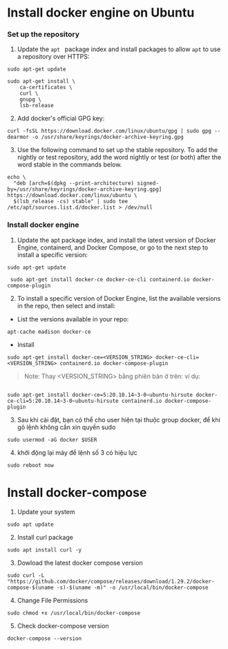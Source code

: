 # Install docker engine on Ubuntu 
### Set up the repository
1. Update the `apt ` package index and install packages to allow `apt` to use a repository over HTTPS:
```
sudo apt-get update
```
```
sudo apt-get install \
    ca-certificates \
    curl \
    gnupg \
    lsb-release
```
2. Add docker's official GPG key:
```
curl -fsSL https://download.docker.com/linux/ubuntu/gpg | sudo gpg --dearmor -o /usr/share/keyrings/docker-archive-keyring.gpg
```
3. Use the following command to set up the stable repository. To add the nightly or test repository, add the word nightly or test (or both) after the word stable in the commands below.
```
echo \
  "deb [arch=$(dpkg --print-architecture) signed-by=/usr/share/keyrings/docker-archive-keyring.gpg] https://download.docker.com/linux/ubuntu \
  $(lsb_release -cs) stable" | sudo tee /etc/apt/sources.list.d/docker.list > /dev/null
```
### Install docker engine
1. Update the apt package index, and install the latest version of Docker Engine, containerd, and Docker Compose, or go to the next step to install a specific version:
```
sudo apt-get update
```
```
 sudo apt-get install docker-ce docker-ce-cli containerd.io docker-compose-plugin
```
2. To install a specific version of Docker Engine, list the available versions in the repo, then select and install:
* List the versions available in your repo:
```
apt-cache madison docker-ce
```
* Install 
```
sudo apt-get install docker-ce=<VERSION_STRING> docker-ce-cli=<VERSION_STRING> containerd.io docker-compose-plugin
```
> Note: Thay <VERSION_STRING> bằng phiên bản ở trên: 
> ví dụ: 
```

sudo apt-get install docker-ce=5:20.10.14~3-0~ubuntu-hirsute docker-ce-cli=5:20.10.14~3-0~ubuntu-hirsute containerd.io docker-compose-plugin
```

3. Sau khi cài đặt, bạn có thể cho user hiện tại thuộc group docker, để khi gõ lệnh không cần xin quyền sudo
```
sudo usermod -aG docker $USER
```
4. khởi động lại máy để lệnh số 3 có hiệu lực
```
sudo reboot now
```

# Install docker-compose  
1. Update your system
```
sudo apt update 
```
2. Install curl package
```
sudo apt install curl -y
```
3. Dowload the latest docker compose version
```
sudo curl -L "https://github.com/docker/compose/releases/download/1.29.2/docker-compose-$(uname -s)-$(uname -m)" -o /usr/local/bin/docker-compose
```
4. Change File Permissions
```
sudo chmod +x /usr/local/bin/docker-compose
```
5. Check docker-compose version
```
docker-compose --version
```






